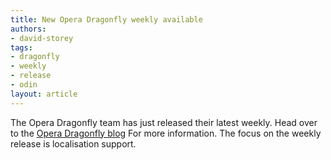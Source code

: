 ```yaml
---
title: New Opera Dragonfly weekly available
authors:
- david-storey
tags:
- dragonfly
- weekly
- release
- odin
layout: article
---
```

<p>The Opera Dragonfly team has just released their latest weekly.  Head over to the <a href="http://my.opera.com/dragonfly">Opera Dragonfly blog</a> For more information.  The focus on the weekly release is localisation support.</p>

